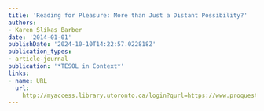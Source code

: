 ```yaml
---
title: 'Reading for Pleasure: More than Just a Distant Possibility?'
authors:
- Karen Slikas Barber
date: '2014-01-01'
publishDate: '2024-10-10T14:22:57.022818Z'
publication_types:
- article-journal
publication: '*TESOL in Context*'
links:
- name: URL
  url: 
    http://myaccess.library.utoronto.ca/login?qurl=https://www.proquest.com/docview/1651851001?accountid=14771&bdid=38382&_bd=h8JPDzMLdxZ8REFwUYYJ54aNLPc%3D
---
```

